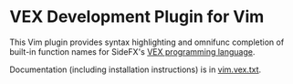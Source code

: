 # VEX Development Plugin for Vim

This Vim plugin provides syntax highlighting and
omnifunc completion of built-in function names for SideFX's
[VEX programming language](https://www.sidefx.com/docs/houdini/vex/index.html).

Documentation (including installation instructions) is in [vim.vex.txt](doc/vex.vim.txt).


